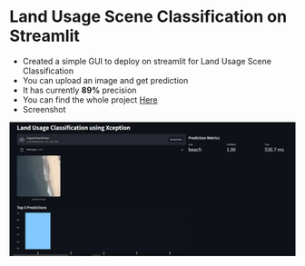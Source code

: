 # Land Usage Scene Classification on Streamlit

- Created a simple GUI to deploy on streamlit for Land Usage Scene Classification
- You can upload an image and get prediction
- It has currently **89%** precision
- You can find the whole project [Here](https://github.com/MBJ-2002/LUSC-with-Xception)
- Screenshot

![Screenshot of GUI](screenshot/screenshot.png)